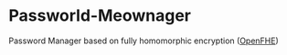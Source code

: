 # Passworld-Meownager
Password Manager based on fully homomorphic encryption ([OpenFHE](https://github.com/openfheorg/openfhe-development))
